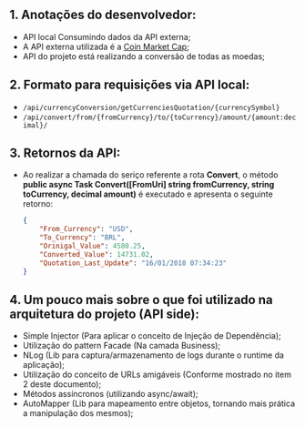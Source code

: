 ## 1. Anotações do desenvolvedor:

- API local Consumindo dados da API externa;
- A API externa utilizada é a [Coin Market Cap](https://coinmarketcap.com/api/);
- API do projeto está realizando a conversão de todas as moedas;

## 2. Formato para requisições via API local:

- ```/api/currencyConversion/getCurrenciesQuotation/{currencySymbol}```
- ```/api/convert/from/{fromCurrency}/to/{toCurrency}/amount/{amount:decimal}/```

## 3. Retornos da API:

 - Ao realizar a chamada do seriço referente a rota **Convert**, o método **public async Task<HttpResponseMessage> Convert([FromUri] string fromCurrency, string toCurrency, decimal amount)** é executado e apresenta o seguinte retorno:
    ```json
    {
        "From_Currency": "USD",
        "To_Currency": "BRL",
        "Orinigal_Value": 4580.25,
        "Converted_Value": 14731.02,
        "Quotation_Last_Update": "16/01/2018 07:34:23"
    }
    ```
    
## 4. Um pouco mais sobre o que foi utilizado na arquitetura do projeto (API side):
    
- Simple Injector (Para aplicar o conceito de Injeção de Dependência);
- Utilização do pattern Facade (Na camada Business);
- NLog (Lib para captura/armazenamento de logs durante o runtime da aplicação);
- Utilização do conceito de URLs amigáveis (Conforme mostrado no item 2 deste documento);
- Métodos assíncronos (utilizando async/await);
- AutoMapper (Lib para mapeamento entre objetos, tornando mais prática a manipulação dos mesmos);
